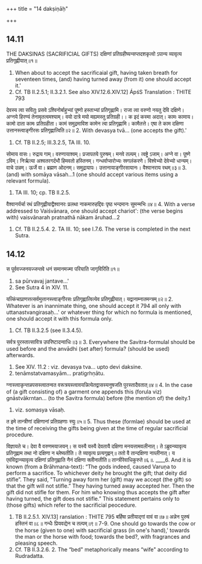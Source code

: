 +++
title = "14 dakṣiṇāḥ"

+++
## 14.11
THE DAKSINAS (SACRIFICIAL GIFTS) दक्षिणां प्रतिग्रहीष्यन्सप्तदशकृत्वो ऽपान्य व्यावृत्य प्रतिगृह्णीयात्॥१॥
1. When about to accept the sacrificaial gift, having taken breath for seventeen times, (and) having turned away (from it) one should accept it.' 
1. Cf. TB II.2.5.1; II.3.2.1. See also XIV.12.6.XIV.12] 
ÁpśS Translation : THITE 
793 

देवस्य त्वा सवितुः प्रसवे ऽश्विनोर्बाहुभ्यां पूष्णो हस्ताभ्यां प्रतिगृह्णामि। राजा त्वा वरुणो नयतु देवि दक्षिणे। अग्नये हिरण्यं तेनामृतत्वमश्याम्। वयो दात्रे मयो मह्यमस्तु प्रतिग्रही।। क इदं कस्मा अदात्। कामः कामाय। कामो दाता कामः प्रतिग्रहीता। कामं समुद्रमाविश कामेन त्वा प्रतिगृह्णामि। कामैतत्ते। एषा ते काम दक्षिणा उत्तानस्त्वाङ्गीरसः प्रतिगृह्णात्विति॥२॥
2. With devasya tvā... (one accepts the gift).' 
1. Cf. TB II.2.5; III.3.2.5, TA III. 10. 

सोमाय वासः। रुद्राय गाम्। वरुणायाश्वम्। प्रजापतये पुरुषम्। मनवे तल्पम्। त्वष्ट्रे ऽजाम्। अग्ने वा। पूष्णे ऽविम्। निर्ऋत्या अश्वतरगर्दभौ हिमवतो हस्तिनम्। गन्धर्वाप्सरोभ्यः स्रगलंकरणे। विश्वेभ्यो देवेभ्यो धान्यम्। वाचे उन्नम्। ऊर्जे वा। ब्रह्मण ओदनम्। समुद्रायापः। उत्तानायाङ्गीरसायानः। वैश्वानराय रथम्॥३॥
3. (and) with somāya vāsah...1 (one should accept various items using a relevant formula). 
1. TA III. 10; cp. TB II.2.5. 


वैश्वानर्यर्चा रथं प्रतिगृह्णीयाद्वैश्वानरः प्रलथा नाकमारुहद्दिवः पृष्ठ भन्दमानः सुमन्मभिः॥४॥
4. With a verse addressed to Vaiśvānara, one should accept chariot': (the verse begins with) vaisvānarah pratnathā nākam āruhad...2 
1. Cf. TB II.2.5.4. 2. TA III. 10; see I.7.6. The verse is completed in the next Sutra. 
## 14.12


स पूर्ववज्जनयज्जन्तवे धनं समानमज्मा परियाति जागृविरिति॥१॥
1. sa pūrvavaj jantave...' 
1. See Sutra 4 in XIV. 11. 

यत्किंचाप्राणत्तत्सर्वमुत्तानस्त्वाङ्गीरसः प्रतिगृह्णात्वित्येव प्रतिगृह्णीयात्। यद्वानाम्नातमन्त्रम्॥२॥
2. Whatever is an inannimate thing, one should accept it 
794 
all only with uttanastvangirasaḥ...' or whatever thing for which no formula is mentioned, one should accept it with this formula only. 
1. Cf. TB II.3.2.5 (see II.3.4.5). 

सर्वत्र पुरस्तात्सावित्र उपरिष्टादन्वाधिः॥३॥
3. Everywhere the Savitra-formulal should be used before and the anvādhi (set after) formula? (should be used) afterwards. 
1. See XIV. 11.2 : viz. devasya tva... upto devi daksine. 
2. tenāmstatvamasyām... pratigrhṇātu. 

ग्नास्त्वाकृन्तन्नपसस्त्वातन्वत वरूत्रयस्त्वावयन्नित्येतद्वासस्यनुषजति पुरस्तादैवतात्॥४॥
4. In the case of (a gift consisting of) a garment one appends this (forula viz) gnāstvākrntan... (to the Savitra formula) before (the mention of) the deity.1 
1. viz. somasya vāsaḥ. 

त इमे तान्त्रीणां दक्षिणानां प्रतिग्रहणाः स्युः॥५॥
5. Thus these (formlae) should be used at the time of receiving the gifts being given at the time of regular sacrificial procedure. 


विज्ञायते च। देवा वै वरुणमयाजयन्। स यस्यै यस्यै देवतायै दक्षिणा मनयत्तामवलीनात्। ते ऽब्रुवन्व्यावृत्य प्रतिगृह्णाम तथा नो दक्षिणा न ब्लेष्यतीति। ते व्यावृत्य प्रत्यगृह्णन्॥ ततो वै तान्दक्षिणा नाव्लीनात्। य एवंविद्वान्व्यावृत्य दक्षिणां प्रतिगृह्णाति नैनं दक्षिणा क्लीनातीति॥ तान्त्रीरेवाधिकुरुते॥६॥. ____6. And it is known (from a Brāhmana-text): “The gods indeed, caused Varuṇa to perform a sacrifice. To whichever deity he brought the gift; that deity did stifle”. They said, "Turning away form her (gift) may we accept (the gift) so that the gift will not stifle.” They having turned away accepted her. Then the gift did not stifle for them. For him who knowing thus accepts the gift after having turned, the gift does not stifle.” This statement pertains only to (those gifts) which refer to the sacrificial peocedure. 
1. TB II.2.5.1. 
XIV.13] 
ranslation : THITE 
795 
बर्हिषा प्रतीयाद्गां वावं वा॥७॥ अन्नेन पुरुषं हस्तिनं वा॥८॥ गन्धैः प्रियवद्येन च तल्पम्॥९॥
7-9. One should go towards the cow or the horse (given to one) with sacrificial grass (in one's hand),' towards the man or the horse with food; towards the bed?, with fragrances and pleasing speech. 
1. Cf. TB II.3.2.6. 2. The “bed" metaphorically means “wife" according to Rudradatta. 


